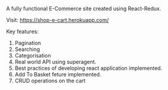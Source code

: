 A fully functional E-Commerce site created using React-Redux.

Visit: https://shop-e-cart.herokuapp.com/

Key features:

1. Pagination
2. Searching
3. Categorisation
4. Real world API using superagent.
5. Best practices of developing react application implemented.
6. Add To Basket feture implemented.
7. CRUD operations on the cart


